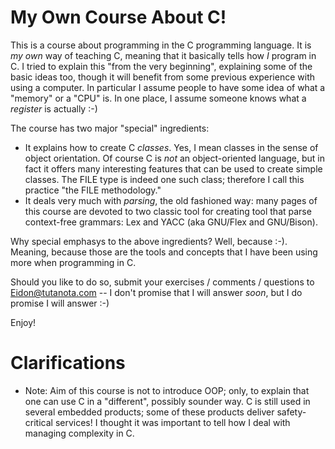 # My Own Course About C!
This is a course about programming in the C programming language. It is _my own_ way of teaching C, meaning that it basically tells how _I_ program in C. I tried to explain this "from the very beginning", explaining some of the basic ideas too, though it will benefit from some previous experience with using a computer. In particular I assume people to have some idea of what a "memory" or a "CPU" is. In one place, I assume someone knows what a _register_ is actually :-)

The course has two major "special" ingredients:

- It explains how to create C _classes_. Yes, I mean classes in the sense of object orientation. Of course C is _not_ an object-oriented language, but in fact it offers many interesting features that can be used to create simple classes. The FILE type is indeed one such class; therefore I call this practice "the FILE methodology."
- It deals very much with _parsing_, the old fashioned way: many pages of this course are devoted to two classic tool for creating tool that parse context-free grammars: Lex and YACC (aka GNU/Flex and GNU/Bison).

Why special emphasys to the above ingredients? Well, because :-). Meaning, because those are the tools and concepts that I have been using more when programming in C.

Should you like to do so, submit your exercises / comments / questions to Eidon@tutanota.com -- I don't promise that I will answer _soon_, but I do promise I will answer :-)

Enjoy!

# Clarifications

- Note: Aim of this course is not to introduce OOP; only, to explain that one can use C in a "different", possibly sounder way. C is still used in several embedded products; some of these products deliver safety-critical services! I thought it was important to tell how I deal with managing complexity in C.
